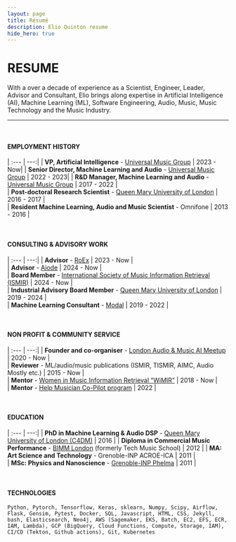 ```yaml
---
layout: page
title: Résumé
description: Elio Quinton resume
hide_hero: true
---
```


# RESUME

With a over a decade of experience as a Scientist, Engineer, Leader, Advisor and Consultant, Elio brings along expertise in Artificial Intelligence (AI), Machine Learning (ML), Software Engineering, Audio, Music, Music Technology and the Music Industry.

<!-- Elio is a scientist, engineer and leader, with primary expertise in Artificial Intelligence (AI), Audio Digital Signal Processing and Music. 

Currently Senior Director of Machine Learning and Audio R&D at Universal Music Group (UMG), where he founded and lead the _Music & Audio Machine Learning Lab (MAML)_, the first ever Machine Learning R&D group in the recorded music industry. The MAML develops cutting edge technology to support and empower artists globally.  -->

----

<br>

<!-- Remove borders from tables. I could not make it work via the SCSS file. -->
<style>
    .content table td, .content table th { border: 0px solid #dbdbdb; border-width: 0 0 0px; padding: 0.25em 0.75em; vertical-align: top; }
</style>

#### EMPLOYMENT HISTORY

| :--- | ---:|
| **VP, Artificial Intelligence** - [Universal Music Group](https://www.universalmusic.com/) | 2023 - Now|
| **Senior Director, Machine Learning and Audio** - [Universal Music Group](https://www.universalmusic.com/) | 2022 - 2023|
| **R&D Manager, Machine Learning and Audio** - [Universal Music Group](https://www.universalmusic.com/) | 2017 - 2022 |  
| **Post-doctoral Research Scientist** - [Queen Mary University of London](https://c4dm.eecs.qmul.ac.uk) | 2016 - 2017 |  
| **Resident Machine Learning, Audio and Music Scientist** - Omnifone | 2013 - 2016 |  

<br>

#### CONSULTING & ADVISORY WORK

| :--- | ---:|
| **Advisor** - [RoEx](https://www.roexaudio.com) | 2023 - Now |  
| **Advisor** - [Aiode](https://aiode.com/) | 2024 - Now |  
| **Board Member** - [International Society of Music Information Retrieval (ISMIR)](https://ismir.net/) | 2024 - Now |  
| **Industrial Advisory Board Member** - [Queen Mary University of London](http://www.eecs.qmul.ac.uk/) | 2019 - 2024 |  
| **Machine Learning Consultant** - [Modal](https://www.modal.org.uk) | 2019 - 2022 |  

<br>

#### NON PROFIT & COMMUNITY SERVICE

| :--- | ---:|
| **Founder and co-organiser** - [London Audio & Music AI Meetup](https://www.meetup.com/london-audio-and-music-ai-meetup/) | 2020 - Now |  
| **Reviewer** - ML/audio/music publications (ISMIR, TISMIR, AIMC, Audio Mostly etc.) | 2015 - Now |  
| **Mentor** - [Women in Music Information Retrieval “WiMIR”](https://wimir.wordpress.com) | 2018 - Now |  
| **Mentor** - [Help Musician Co-Pilot program](https://www.helpmusicians.org.uk/get-support/develop-as-a-musician/co-pilot-the-musicians-mentoring-network) | 2022 |  

<br>

#### EDUCATION

| :--- | ---:|
| **PhD in Machine Learning & Audio DSP** - [Queen Mary University of London (C4DM)](https://c4dm.eecs.qmul.ac.uk) | 2016 |
| **Diploma in Commercial Music Performance** - [BIMM London](https://www.bimm.ac.uk) (formerly Tech Music School) | 2012 |
| **MA: Art Science and Technology** - Grenoble-INP ACROE-ICA | 2011 |  
| **MSc: Physics and Nanoscience** - [Grenoble-INP Phelma](https://phelma.grenoble-inp.fr/en) | 2011 |  


<!-- ### PROJECTS -->

<br>

#### TECHNOLOGIES
```Python, Pytorch, Tensorflow, Keras, sklearn, Numpy, Scipy, Airflow, Flask, Gensim, Pytest, Docker, SQL, Javascript, HTML, CSS, Jekyll, bash, Elasticsearch, Neo4j, AWS (Sagemaker, EKS, Batch, EC2, EFS, ECR, IAM, Lambda), GCP (BigQuery, Cloud Functions, Compute, Storage, IAM), CI/CD (Tekton, Github actions), Git, Kubernetes```


<!-- ### RECOGNITION & INTERESTS

- Etiam luctus ante quis est dictum faucibus.
- Etiam luctus ante quis est dictum faucibus.
- Etiam luctus ante quis est dictum faucibus.
- Etiam luctus ante quis est dictum faucibus.
- Etiam luctus ante quis est dictum faucibus.
- Etiam luctus ante quis est dictum faucibus. -->
